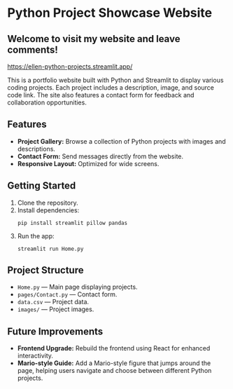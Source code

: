 # Python Project Showcase Website

## Welcome to visit my website and leave comments!
https://ellen-python-projects.streamlit.app/

This is a portfolio website built with Python and Streamlit to display various coding projects. Each project includes a description, image, and source code link. The site also features a contact form for feedback and collaboration opportunities.

## Features

- **Project Gallery:** Browse a collection of Python projects with images and descriptions.
- **Contact Form:** Send messages directly from the website.
- **Responsive Layout:** Optimized for wide screens.

## Getting Started

1. Clone the repository.
2. Install dependencies:
   ```
   pip install streamlit pillow pandas
   ```
3. Run the app:
   ```
   streamlit run Home.py
   ```

## Project Structure

- `Home.py` — Main page displaying projects.
- `pages/Contact.py` — Contact form.
- `data.csv` — Project data.
- `images/` — Project images.

## Future Improvements

- **Frontend Upgrade:** Rebuild the frontend using React for enhanced interactivity.
- **Mario-style Guide:** Add a Mario-style figure that jumps around the page, helping users navigate and choose between different Python projects.

